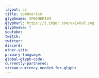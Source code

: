 ```yaml
---
layout: cc
title: Sp00nerism
glyphname: SP00NERISM
glyphurl: https://i.imgur.com/vx1vUud.png
glyphwave: 7
youtube: 
twitch: 
twitter: 
discord: 
other-site: 
primary-language: 
global-glyph-code: 
currently-partnered: 
stream-currency-needed-for-glyph: 
---
```


